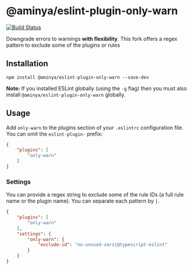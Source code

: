 # @aminya/eslint-plugin-only-warn

[![Build Status](https://travis-ci.org/aminya/eslint-plugin-only-warn.svg?branch=master)](https://travis-ci.org/aminya/eslint-plugin-only-warn)

Downgrade errors to warnings **with flexibility**. This fork offers a regex pattern to exclude some of the plugins or rules

## Installation

```
npm install @aminya/eslint-plugin-only-warn --save-dev
```

**Note:** If you installed ESLint globally (using the `-g` flag) then you must also install `@aminya/eslint-plugin-only-warn` globally.

## Usage

Add `only-warn` to the plugins section of your `.eslintrc` configuration file. You can omit the `eslint-plugin-` prefix:

```json
{
    "plugins": [
        "only-warn"
    ]
}
```

### Settings

You can provide a regex string to exclude some of the rule IDs (a full rule name or the plugin name). You can separate each pattern by `|`.

```json
{
    "plugins": [
        "only-warn"
    ],
    "settings": {
        "only-warn": {
            "exclude-id": "no-unused-vars|@typescript-eslint"
        }
    }
}
```
